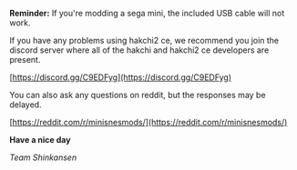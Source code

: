 <!--- 2019-04-28T12:19:00.0000000-05:00 -->
**Reminder:** If you're modding a sega mini, the included USB cable will not work.

If you have any problems using hakchi2 ce, we recommend you join the discord server where all of the hakchi and hakchi2 ce developers are present.

[https://discord.gg/C9EDFyg](https://discord.gg/C9EDFyg)  

You can also ask any questions on reddit, but the responses may be delayed.

[https://reddit.com/r/minisnesmods/](https://reddit.com/r/minisnesmods/)

**Have a nice day**

*Team Shinkansen*
